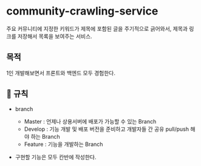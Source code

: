 # community-crawling-service

 주요 커뮤니티에 지정한 키워드가 제목에 포함된 글을 주기적으로 긁어와서, 제목과 링크를 저장해서 목록을 보여주는 서비스.



## 목적

1인 개발해보면서 프론트와 백엔드 모두 경험한다.



## 🚫 규칙

- branch

  - Master : 언제나 상용서버에 배포가 가능할 수 있는 Branch
  - Develop : 기능 개발 및 배포 버전을 준비하고 개발자들 간 공유 pull/push 해야 하는 Branch
  - Feature : 기능을 개발하는 Branch

- 구현할 기능은 모두 칸반에 작성한다.

  